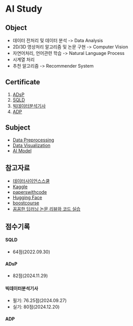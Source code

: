 # AI Study

## Object
- 데이터 전처리 및 데이터 분석 -> Data Analysis
- 2D/3D 영상처리 알고리즘 및 논문 구현 -> Computer Vision
- 자연어처리, 언어관련 학습 -> Natural Language Process
- 시계열 처리
- 추천 알고리즘 -> Recommender System

## Certificate
1) [ADsP](https://www.dataq.or.kr/www/main.do)
2) [SQLD](https://www.dataq.or.kr/www/main.do)
3) [빅데이터분석기사](https://www.dataq.or.kr/www/main.do)
4) [ADP](https://www.dataq.or.kr/www/main.do)


## Subject
- [Data Preprocessing]()
- [Data Visualization]()
- [AI Model]()

## 참고자료
- [데이터사이언스스쿨](https://datascienceschool.net/intro.html)
- [Kaggle](https://www.kaggle.com/learn)
- [paperswithcode](https://paperswithcode.com/)
- [Hugging Face](https://huggingface.co/)
- [boostcourse](https://www.boostcourse.org/)
- [꼼꼼한 딥러닝 논문 리뷰와 코드 실습](https://www.youtube.com/playlist?list=PLRx0vPvlEmdADpce8aoBhNnDaaHQN1Typ)

## 점수기록
#### SQLD
- 64점(2022.09.30)
#### ADsP
- 82점(2024.11.29)
#### 빅데이터분석기사
- 필기: 76.25점(2024.09.27)
- 실기: 80점(2024.12.20)
#### ADP
